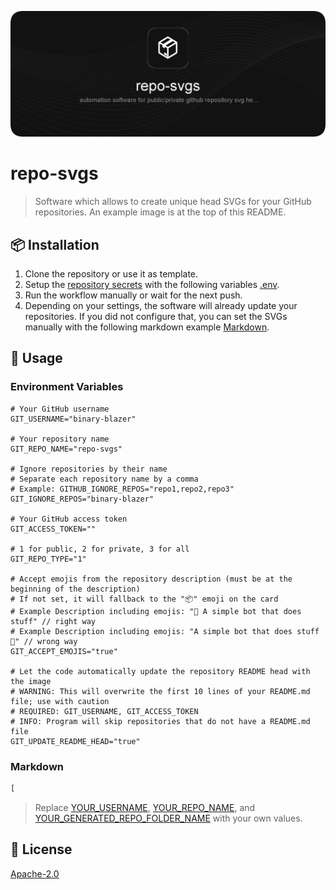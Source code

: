 ![repo-svgs](https://raw.githubusercontent.com/binary-blazer/repo-svgs/main/out/repo-svgs/image.svg)





# repo-svgs

> Software which allows to create unique head SVGs for your GitHub repositories. An example image is at the top of this README.

## 📦 Installation

1. Clone the repository or use it as template.
2. Setup the [repository secrets](../../settings/secrets/actions) with the following variables [.env](#env).
3. Run the workflow manually or wait for the next push.
4. Depending on your settings, the software will already update your repositories. If you did not configure that, you can set the SVGs manually with the following markdown example [Markdown](#markdown).

## 🚀 Usage

### Environment Variables

```env
# Your GitHub username
GIT_USERNAME="binary-blazer"

# Your repository name
GIT_REPO_NAME="repo-svgs"

# Ignore repositories by their name
# Separate each repository name by a comma
# Example: GITHUB_IGNORE_REPOS="repo1,repo2,repo3"
GIT_IGNORE_REPOS="binary-blazer"

# Your GitHub access token
GIT_ACCESS_TOKEN=""

# 1 for public, 2 for private, 3 for all
GIT_REPO_TYPE="1"

# Accept emojis from the repository description (must be at the beginning of the description)
# If not set, it will fallback to the "📦" emoji on the card
# Example Description including emojis: "🚀 A simple bot that does stuff" // right way
# Example Description including emojis: "A simple bot that does stuff 🚀" // wrong way
GIT_ACCEPT_EMOJIS="true"

# Let the code automatically update the repository README head with the image
# WARNING: This will overwrite the first 10 lines of your README.md file; use with caution
# REQUIRED: GIT_USERNAME, GIT_ACCESS_TOKEN
# INFO: Program will skip repositories that do not have a README.md file
GIT_UPDATE_README_HEAD="true"
```

### Markdown

```markdown
[
```

> Replace [YOUR_USERNAME](#env), [YOUR_REPO_NAME](#env), and [YOUR_GENERATED_REPO_FOLDER_NAME](#env) with your own values.

## 📝 License

[Apache-2.0](https://github.com/binary-blazer/repo-svgs/blob/main/LICENSE)
